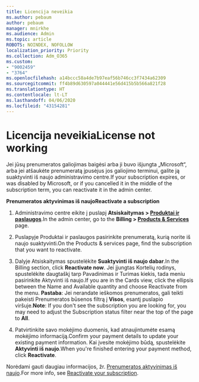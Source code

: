 ```yaml
---
title: Licencija neveikia
ms.author: pebaum
author: pebaum
manager: mnirkhe
ms.audience: Admin
ms.topic: article
ROBOTS: NOINDEX, NOFOLLOW
localization_priority: Priority
ms.collection: Adm_O365
ms.custom:
- "9002459"
- "3764"
ms.openlocfilehash: a14bccc58a4de7b97eaf56b746cc3f7434a62309
ms.sourcegitcommit: ff4b89d630597a044441e56d415b5b566a821f28
ms.translationtype: HT
ms.contentlocale: lt-LT
ms.lasthandoff: 04/06/2020
ms.locfileid: "43154281"
---
```

# <a name="license-not-working"></a><span data-ttu-id="a94e8-102">Licencija neveikia</span><span class="sxs-lookup"><span data-stu-id="a94e8-102">License not working</span></span>

<span data-ttu-id="a94e8-103">Jei jūsų prenumeratos galiojimas baigėsi arba ji buvo išjungta „Microsoft“, arba jei atšaukėte prenumeratą įpusėjus jos galiojimo terminui, galite ją suaktyvinti iš naujo administravimo centre.</span><span class="sxs-lookup"><span data-stu-id="a94e8-103">If your subscription expires, or was disabled by Microsoft, or if you cancelled it in the middle of the subscription term, you can reactivate it in the admin center.</span></span>

<span data-ttu-id="a94e8-104">**Prenumeratos aktyvinimas iš naujo**</span><span class="sxs-lookup"><span data-stu-id="a94e8-104">**Reactivate a subscription**</span></span>

1. <span data-ttu-id="a94e8-105">Administravimo centre eikite į puslapį **Atsiskaitymas > [Produktai ir paslaugos](https://go.microsoft.com/fwlink/p/?linkid=842054)**.</span><span class="sxs-lookup"><span data-stu-id="a94e8-105">In the admin center, go to the **Billing > [Products & Services](https://go.microsoft.com/fwlink/p/?linkid=842054)** page.</span></span>

2. <span data-ttu-id="a94e8-106">Puslapyje Produktai ir paslaugos pasirinkite prenumeratą, kurią norite iš naujo suaktyvinti.</span><span class="sxs-lookup"><span data-stu-id="a94e8-106">On the Products & services page, find the subscription that you want to reactivate.</span></span>

3. <span data-ttu-id="a94e8-107">Dalyje Atsiskaitymas spustelėkite **Suaktyvinti iš naujo dabar**.</span><span class="sxs-lookup"><span data-stu-id="a94e8-107">In the Billing section, click **Reactivate now**.</span></span>  <span data-ttu-id="a94e8-108">Jei įjungtas Kortelių rodinys, spustelėkite daugtaškį tarp Pavadinimas ir Turimas kiekis, tada meniu pasirinkite Aktyvinti iš naujo.</span><span class="sxs-lookup"><span data-stu-id="a94e8-108">If you are in the Cards view, click the ellipsis between the Name and Available quantity and choose Reactivate from the menu.</span></span> <span data-ttu-id="a94e8-109">**Pastaba**: Jei nerandate ieškomos prenumeratos, gali teikti pakeisti Prenumeratos būsenos filtrą į **Visos**, esantį puslapio viršuje.</span><span class="sxs-lookup"><span data-stu-id="a94e8-109">**Note**: If you don't see the subscription you are looking for, you may need to adjust the Subscription status filter near the top of the page to **All**.</span></span>

4. <span data-ttu-id="a94e8-110">Patvirtinkite savo mokėjimo duomenis, kad atnaujintumėte esamą mokėjimo informaciją.</span><span class="sxs-lookup"><span data-stu-id="a94e8-110">Confirm your payment details to update your existing payment information.</span></span> <span data-ttu-id="a94e8-111">Kai įvesite mokėjimo būdą, spustelėkite **Aktyvinti iš naujo**.</span><span class="sxs-lookup"><span data-stu-id="a94e8-111">When you're finished entering your payment method, click **Reactivate**.</span></span>

<span data-ttu-id="a94e8-112">Norėdami gauti daugiau informacijos, žr. [Prenumeratos aktyvinimas iš naujo](https://docs.microsoft.com/office365/admin/subscriptions-and-billing/reactivate-your-subscription).</span><span class="sxs-lookup"><span data-stu-id="a94e8-112">For more info, see [Reactivate your subscription](https://docs.microsoft.com/office365/admin/subscriptions-and-billing/reactivate-your-subscription).</span></span> 
